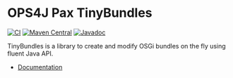 # OPS4J Pax TinyBundles

[![CI](https://github.com/ops4j/org.ops4j.pax.tinybundles/actions/workflows/maven.yml/badge.svg)](https://github.com/ops4j/org.ops4j.pax.tinybundles/actions/workflows/maven.yml)
[![Maven Central](https://maven-badges.herokuapp.com/maven-central/org.ops4j.pax.tinybundles/tinybundles/badge.svg)](https://search.maven.org/#search%7Cga%7C1%7Cg%3A%22org.ops4j.pax.tinybundles%22%20a%3A%22tinybundles%22)
[![Javadoc](https://javadoc.io/badge2/org.ops4j.pax.tinybundles/tinybundles/javadoc.svg)](https://javadoc.io/doc/org.ops4j.pax.tinybundles/tinybundles)

TinyBundles is a library to create and modify OSGi bundles on the fly using fluent Java API.

* [Documentation](https://ops4j.github.io/pax-tinybundles/)
